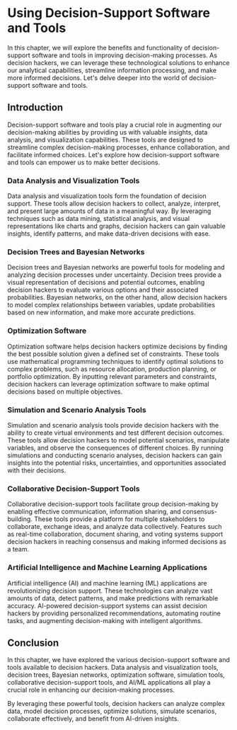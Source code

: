 Using Decision-Support Software and Tools
==================================================

In this chapter, we will explore the benefits and functionality of decision-support software and tools in improving decision-making processes. As decision hackers, we can leverage these technological solutions to enhance our analytical capabilities, streamline information processing, and make more informed decisions. Let's delve deeper into the world of decision-support software and tools.

Introduction
------------

Decision-support software and tools play a crucial role in augmenting our decision-making abilities by providing us with valuable insights, data analysis, and visualization capabilities. These tools are designed to streamline complex decision-making processes, enhance collaboration, and facilitate informed choices. Let's explore how decision-support software and tools can empower us to make better decisions.

### Data Analysis and Visualization Tools

Data analysis and visualization tools form the foundation of decision support. These tools allow decision hackers to collect, analyze, interpret, and present large amounts of data in a meaningful way. By leveraging techniques such as data mining, statistical analysis, and visual representations like charts and graphs, decision hackers can gain valuable insights, identify patterns, and make data-driven decisions with ease.

### Decision Trees and Bayesian Networks

Decision trees and Bayesian networks are powerful tools for modeling and analyzing decision processes under uncertainty. Decision trees provide a visual representation of decisions and potential outcomes, enabling decision hackers to evaluate various options and their associated probabilities. Bayesian networks, on the other hand, allow decision hackers to model complex relationships between variables, update probabilities based on new information, and make more accurate predictions.

### Optimization Software

Optimization software helps decision hackers optimize decisions by finding the best possible solution given a defined set of constraints. These tools use mathematical programming techniques to identify optimal solutions to complex problems, such as resource allocation, production planning, or portfolio optimization. By inputting relevant parameters and constraints, decision hackers can leverage optimization software to make optimal decisions based on multiple objectives.

### Simulation and Scenario Analysis Tools

Simulation and scenario analysis tools provide decision hackers with the ability to create virtual environments and test different decision outcomes. These tools allow decision hackers to model potential scenarios, manipulate variables, and observe the consequences of different choices. By running simulations and conducting scenario analyses, decision hackers can gain insights into the potential risks, uncertainties, and opportunities associated with their decisions.

### Collaborative Decision-Support Tools

Collaborative decision-support tools facilitate group decision-making by enabling effective communication, information sharing, and consensus-building. These tools provide a platform for multiple stakeholders to collaborate, exchange ideas, and analyze data collectively. Features such as real-time collaboration, document sharing, and voting systems support decision hackers in reaching consensus and making informed decisions as a team.

### Artificial Intelligence and Machine Learning Applications

Artificial intelligence (AI) and machine learning (ML) applications are revolutionizing decision support. These technologies can analyze vast amounts of data, detect patterns, and make predictions with remarkable accuracy. AI-powered decision-support systems can assist decision hackers by providing personalized recommendations, automating routine tasks, and augmenting decision-making with intelligent algorithms.

Conclusion
----------

In this chapter, we have explored the various decision-support software and tools available to decision hackers. Data analysis and visualization tools, decision trees, Bayesian networks, optimization software, simulation tools, collaborative decision-support tools, and AI/ML applications all play a crucial role in enhancing our decision-making processes.

By leveraging these powerful tools, decision hackers can analyze complex data, model decision processes, optimize solutions, simulate scenarios, collaborate effectively, and benefit from AI-driven insights.

